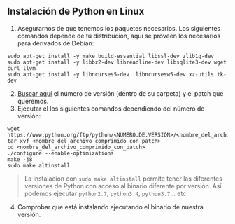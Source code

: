 ## Instalación de Python en Linux

1. Asegurarnos de que tenemos los paquetes necesarios. Los siguientes comandos depende de tu distribución, aquí se proveen los necesarios para derivados de Debian:
```
sudo apt-get install -y make build-essential libssl-dev zlib1g-dev
sudo apt-get install -y libbz2-dev libreadline-dev libsqlite3-dev wget curl llvm
sudo apt-get install -y libncurses5-dev  libncursesw5-dev xz-utils tk-dev
```

2. [Buscar aquí](https://www.python.org/ftp/python/) el número de versión (dentro de su carpeta) y el patch que queremos.
3. Ejecutar el los siguientes comandos dependiendo del número de versión:

```
wget https://www.python.org/ftp/python/<NUMERO.DE.VERSIÓN>/<nombre_del_archivo_comprimido_con_patch>.tgz
tar xvf <nombre_del_archivo_comprimido_con_patch>
cd <nombre_del_archivo_comprimido_con_patch>
./configure --enable-optimizations
make -j8
sudo make altinstall
```

> La instalación con `sudo make altinstall` permite tener las diferentes versiones de Python con acceso al binario diferente por versión. Así podemos ejecutar `python2.7`, `python3.4`, `python3.7`... etc.

4. Comprobar que está instalando ejecutando el binario de nuestra versión.